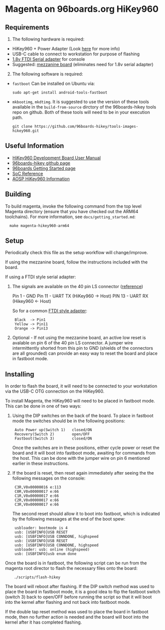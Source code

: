 #  Magenta on 96boards.org HiKey960

## Requirements

1. The following hardware is required:
  + HiKey960 + Power Adapter (Look [here](http://www.96boards.org/product/hikey960/) for more info)
  + USB-C cable to connect to workstation for purpose of flashing
  + [1.8v FTDI Serial adapter](https://www.digikey.com/products/en?keywords=768-1070-ND) for console
  + Suggested: [mezzanine board](https://www.seeedstudio.com/96Boards-UART-p-2525.html) (eliminates need for 1.8v serial adapter)

2. The following software is required:
 + `fastboot` Can be installed on Ubuntu via:

      `sudo apt-get install android-tools-fastboot`

 + `mkbootimg`, `mkdtimg`. It is suggested to use the version of these tools available in the `build-from-source` dirctory of the 96boards-hikey tools repo on github.  Both of these tools will need to be in your execution path.

      `git clone https://github.com/96boards-hikey/tools-images-hikey960.git`


## Useful Information
+ [HiKey960 Development Board User Manual](http://www.96boards.org/documentation/ConsumerEdition/HiKey960/HardwareDocs/HardwareUserManual.md/)
+ [96boards-hikey github page](https://github.com/96boards-hikey)
+ [96boards Getting Started page](http://www.96boards.org/documentation/ConsumerEdition/HiKey960/GettingStarted/README.md/)
+ [SoC Reference](https://github.com/96boards/documentation/raw/master/ConsumerEdition/HiKey960/HardwareDocs/HiKey960_SoC_Reference_Manual.pdf)
+ [AOSP HiKey960 Information](https://source.android.com/source/devices#hikey960)

## Building
To build magenta, invoke the following command from the top level Magenta
directory (ensure that you have checked out the ARM64 toolchains). For more
information, see `docs/getting_started.md`:

      make magenta-hikey960-arm64

## Setup
Periodically check this file as the setup workflow will change/improve.

If using the mezzanine board, follow the instructions included with the board.

If using a FTDI style serial adapter:

1. The signals are available on the 40 pin LS connector ([reference](https://raw.githubusercontent.com/96boards/documentation/master/ConsumerEdition/HiKey960/AdditionalDocs/Images/Images_HWUserManual/HiKey960_Numbered_Front2.png))

      Pin 1  - GND
        Pin 11 - UART TX (HiKey960 -> Host)
        PIN 13 - UART RX (Hikey960 <- Host)

    So for a common [FTDI style adapter](https://www.digikey.com/products/en?keywords=768-1070-ND):

        Black  -> Pin1
        Yellow -> Pin11
        Orange -> Pin13

2. Optional - If not using the mezzanine board, an active low reset is avalable on pin 6 of the 40 pin LS connector.  A jumper wire intermittently shorted from this pin to GND (shields of the connectors are all grounded) can provide an easy way to reset the board and place in fastboot mode.



## Installing

In order to flash the board, it will need to be connected to your workstation via the USB-C OTG connection on the HiKey960.

To install Magenta, the HiKey960 will need to be placed in fastboot mode.  This can be done in one of two ways:

1. Using the DIP switches on the back of the board.  To place in fastboot mode the switches should be in the following positions:

        Auto Power up(Switch 1)   closed/ON
        Recovery(Switch 2)        open/OFF
        Fastboot(Switch 3)        closed/ON

    Once the switches are in these positions, either cycle power or reset the board and it will boot into fastboot mode, awaiting for commands from the host.  This can be done with the jumper wire on pin 6 mentioned earlier in these instructions.

2. If the board is reset, then reset again immediately after seeing the the following messages on the console:

        C3R,V0x00000016 e:113
        C0R,V0x00000017 e:66
        C1R,V0x00000017 e:66
        C2R,V0x00000017 e:66
        C3R,V0x00000017 e:66

    The second reset should allow it to boot into fastboot, which is indicated by the following messages at the end of the boot spew:

        usbloader: bootmode is 4
        usb: [USBFINFO]USB RESET
        usb: [USBFINFO]USB CONNDONE, highspeed
        usb: [USBFINFO]USB RESET
        usb: [USBFINFO]USB CONNDONE, highspeed
        usbloader: usb: online (highspeed)
        usb: [USBFINFO]usb enum done

Once the board is in fastboot, the following script can be run from the magenta root director to flash the necessary files onto the board:

        ./scripts/flash-hikey

The board will reboot after flashing.  If the DIP switch method was used to place the board in fastboot mode, it is a good idea to flip the fastboot switch (switch 3) back to open/OFF before running the script so that it will boot into the kernel after flashing and not back into fastboot mode.

If the double tap reset method was used to place the board in fastboot mode, then no further action is needed and the board will boot into the kernel after it has completed flashing.